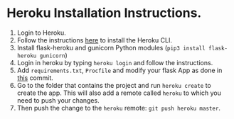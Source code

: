 # Heroku Installation Instructions.

1. Login to Heroku.
2. Follow the instructions [here](https://devcenter.heroku.com/articles/heroku-cli) to install the Heroku CLI.
3. Install flask-heroku and gunicorn Python modules (`pip3 install flask-heroku gunicorn`)
4. Login in heroku by typing `heroku login` and follow the instructions.
5. Add `requirements.txt`, `Procfile` and modify your flask App as done in [this]() commit.
6. Go to the folder that contains the project and run `heroku create` to create the app. This will also add a remote called `heroku` to which you need to push your changes.
7. Then push the change to the `heroku` remote: `git push heroku master`.

